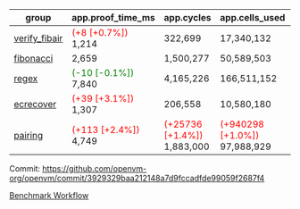 | group | app.proof_time_ms | app.cycles | app.cells_used | leaf.proof_time_ms | leaf.cycles | leaf.cells_used |
| -- | -- | -- | -- | -- | -- | -- |
| [verify_fibair](https://github.com/openvm-org/openvm/blob/benchmark-results/benchmarks-pr/1720/verify_fibair-3929329baa212148a7d9fccadfde99059f2687f4.md) |<span style='color: red'>(+8 [+0.7%])</span> 1,214 |  322,699 |  17,340,132 |- | - | - |
| [fibonacci](https://github.com/openvm-org/openvm/blob/benchmark-results/benchmarks-pr/1720/fibonacci-3929329baa212148a7d9fccadfde99059f2687f4.md) | 2,659 |  1,500,277 |  50,589,503 |- | - | - |
| [regex](https://github.com/openvm-org/openvm/blob/benchmark-results/benchmarks-pr/1720/regex-3929329baa212148a7d9fccadfde99059f2687f4.md) |<span style='color: green'>(-10 [-0.1%])</span> 7,840 |  4,165,226 |  166,511,152 |- | - | - |
| [ecrecover](https://github.com/openvm-org/openvm/blob/benchmark-results/benchmarks-pr/1720/ecrecover-3929329baa212148a7d9fccadfde99059f2687f4.md) |<span style='color: red'>(+39 [+3.1%])</span> 1,307 |  206,558 |  10,580,180 |- | - | - |
| [pairing](https://github.com/openvm-org/openvm/blob/benchmark-results/benchmarks-pr/1720/pairing-3929329baa212148a7d9fccadfde99059f2687f4.md) |<span style='color: red'>(+113 [+2.4%])</span> 4,749 | <span style='color: red'>(+25736 [+1.4%])</span> 1,883,000 | <span style='color: red'>(+940298 [+1.0%])</span> 97,988,929 |- | - | - |


Commit: https://github.com/openvm-org/openvm/commit/3929329baa212148a7d9fccadfde99059f2687f4

[Benchmark Workflow](https://github.com/openvm-org/openvm/actions/runs/15553246669)
